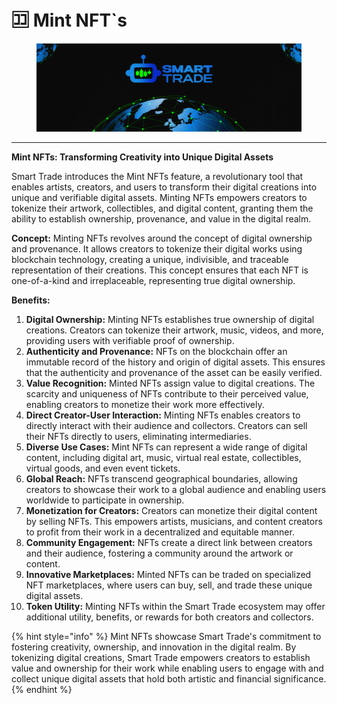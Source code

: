 # 🈁 Mint NFT\`s

<figure><img src="../.gitbook/assets/covergitbook (1).png" alt=""><figcaption></figcaption></figure>

***

**Mint NFTs: Transforming Creativity into Unique Digital Assets**

Smart Trade introduces the Mint NFTs feature, a revolutionary tool that enables artists, creators, and users to transform their digital creations into unique and verifiable digital assets. Minting NFTs empowers creators to tokenize their artwork, collectibles, and digital content, granting them the ability to establish ownership, provenance, and value in the digital realm.

**Concept:** Minting NFTs revolves around the concept of digital ownership and provenance. It allows creators to tokenize their digital works using blockchain technology, creating a unique, indivisible, and traceable representation of their creations. This concept ensures that each NFT is one-of-a-kind and irreplaceable, representing true digital ownership.

**Benefits:**

1. **Digital Ownership:** Minting NFTs establishes true ownership of digital creations. Creators can tokenize their artwork, music, videos, and more, providing users with verifiable proof of ownership.
2. **Authenticity and Provenance:** NFTs on the blockchain offer an immutable record of the history and origin of digital assets. This ensures that the authenticity and provenance of the asset can be easily verified.
3. **Value Recognition:** Minted NFTs assign value to digital creations. The scarcity and uniqueness of NFTs contribute to their perceived value, enabling creators to monetize their work more effectively.
4. **Direct Creator-User Interaction:** Minting NFTs enables creators to directly interact with their audience and collectors. Creators can sell their NFTs directly to users, eliminating intermediaries.
5. **Diverse Use Cases:** Mint NFTs can represent a wide range of digital content, including digital art, music, virtual real estate, collectibles, virtual goods, and even event tickets.
6. **Global Reach:** NFTs transcend geographical boundaries, allowing creators to showcase their work to a global audience and enabling users worldwide to participate in ownership.
7. **Monetization for Creators:** Creators can monetize their digital content by selling NFTs. This empowers artists, musicians, and content creators to profit from their work in a decentralized and equitable manner.
8. **Community Engagement:** NFTs create a direct link between creators and their audience, fostering a community around the artwork or content.
9. **Innovative Marketplaces:** Minted NFTs can be traded on specialized NFT marketplaces, where users can buy, sell, and trade these unique digital assets.
10. **Token Utility:** Minting NFTs within the Smart Trade ecosystem may offer additional utility, benefits, or rewards for both creators and collectors.

{% hint style="info" %}
Mint NFTs showcase Smart Trade's commitment to fostering creativity, ownership, and innovation in the digital realm. By tokenizing digital creations, Smart Trade empowers creators to establish value and ownership for their work while enabling users to engage with and collect unique digital assets that hold both artistic and financial significance.
{% endhint %}
